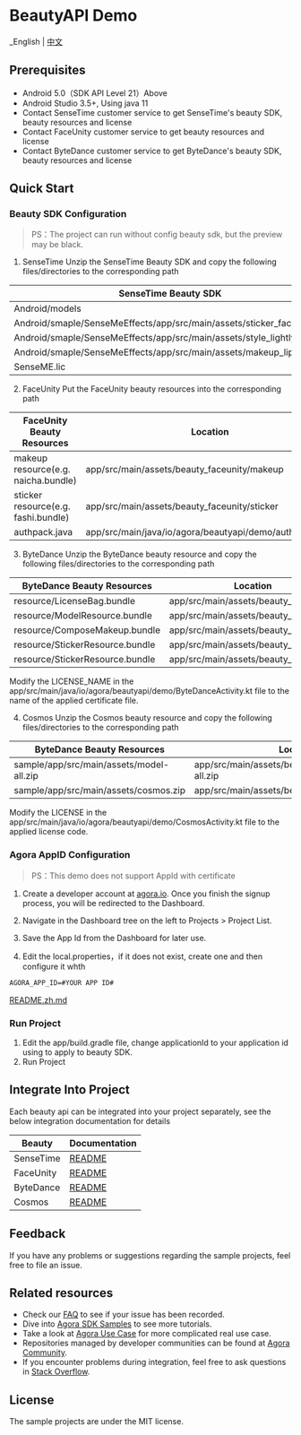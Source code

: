 # BeautyAPI Demo

_English | [中文](README.zh.md)

## Prerequisites

- Android 5.0（SDK API Level 21）Above
- Android Studio 3.5+, Using java 11
- Contact SenseTime customer service to get SenseTime's beauty SDK, beauty resources and license
- Contact FaceUnity customer service to get beauty resources and license
- Contact ByteDance customer service to get ByteDance's beauty SDK, beauty resources and license

## Quick Start
### Beauty SDK Configuration

> PS：The project can run without config beauty sdk, but the preview may be black.

1. SenseTime
   Unzip the SenseTime Beauty SDK and copy the following files/directories to the corresponding path

| SenseTime Beauty SDK                                                 | Location                                                 |
|----------------------------------------------------------------------|----------------------------------------------------------|
| Android/models                                                       | app/src/main/assets/beauty_sensetime/models              |
| Android/smaple/SenseMeEffects/app/src/main/assets/sticker_face_shape | app/src/main/assets/beauty_sensetime/sticker_face_shape  |
| Android/smaple/SenseMeEffects/app/src/main/assets/style_lightly      | app/src/main/assets/beauty_sensetime/style_lightly       |
| Android/smaple/SenseMeEffects/app/src/main/assets/makeup_lip         | app/src/main/assets/beauty_sensetime/makeup_lip          |
| SenseME.lic                                                          | app/src/main/assets/beauty_sensetime/license/SenseME.lic |

2. FaceUnity
   Put the FaceUnity beauty resources into the corresponding path

| FaceUnity Beauty Resources          | Location                                                |
|-------------------------------------|---------------------------------------------------------|
| makeup resource(e.g. naicha.bundle) | app/src/main/assets/beauty_faceunity/makeup             |
| sticker resource(e.g. fashi.bundle) | app/src/main/assets/beauty_faceunity/sticker            |
| authpack.java                       | app/src/main/java/io/agora/beautyapi/demo/authpack.java |

3. ByteDance
   Unzip the ByteDance beauty resource and copy the following files/directories to the corresponding path

| ByteDance Beauty Resources      | Location                             |
|---------------------------------|--------------------------------------|
| resource/LicenseBag.bundle      | app/src/main/assets/beauty_bytedance |
| resource/ModelResource.bundle   | app/src/main/assets/beauty_bytedance |
| resource/ComposeMakeup.bundle   | app/src/main/assets/beauty_bytedance |
| resource/StickerResource.bundle | app/src/main/assets/beauty_bytedance |
| resource/StickerResource.bundle | app/src/main/assets/beauty_bytedance |

Modify the LICENSE_NAME in the app/src/main/java/io/agora/beautyapi/demo/ByteDanceActivity.kt file to the name of the applied certificate file.

4. Cosmos
   Unzip the Cosmos beauty resource and copy the following files/directories to the corresponding path

| ByteDance Beauty Resources                | Location                                         |
|-------------------------------------------|--------------------------------------------------|
| sample/app/src/main/assets/model-all.zip  | app/src/main/assets/beauty_cosmos/model-all.zip  |
| sample/app/src/main/assets/cosmos.zip     | app/src/main/assets/beauty_cosmos/cosmos.zip     |

Modify the LICENSE in the app/src/main/java/io/agora/beautyapi/demo/CosmosActivity.kt file to the applied license code.

### Agora AppID Configuration

> PS：This demo does not support AppId with certificate

1. Create a developer account at [agora.io](https://www.agora.io). Once you finish the signup process, you will be redirected to the Dashboard.

2. Navigate in the Dashboard tree on the left to Projects > Project List.

3. Save the App Id from the Dashboard for later use.

4. Edit the local.properties，if it does not exist, create one and then configure it whth
```xml
AGORA_APP_ID=#YOUR APP ID#
```
[README.zh.md](..%2FREADME.zh.md)
### Run Project

1. Edit the app/build.gradle file, change applicationId to your application id using to apply to beauty SDK.
2. Run Project


## Integrate Into Project

Each beauty api can be integrated into your project separately, see the below integration documentation for details

| Beauty    | Documentation                     |
|-----------|-----------------------------------|
| SenseTime | [README](lib_sensetime/README.md) |
| FaceUnity | [README](lib_faceunity/README.md) |
| ByteDance | [README](lib_bytedance/README.md) |
| Cosmos    | [README](lib_cosmos/README.md)    |

## Feedback

If you have any problems or suggestions regarding the sample projects, feel free to file an issue.

## Related resources

- Check our [FAQ](https://docs.agora.io/en/faq) to see if your issue has been recorded.
- Dive into [Agora SDK Samples](https://github.com/AgoraIO) to see more tutorials.
- Take a look at [Agora Use Case](https://github.com/AgoraIO-usecase) for more complicated real use
  case.
- Repositories managed by developer communities can be found
  at [Agora Community](https://github.com/AgoraIO-Community).
- If you encounter problems during integration, feel free to ask questions
  in [Stack Overflow](https://stackoverflow.com/questions/tagged/agora.io).

## License

The sample projects are under the MIT license.
